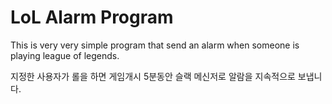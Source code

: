 # LoL Alarm Program
This is very very simple program that send an alarm when someone is playing league of legends.

지정한 사용자가 롤을 하면 게임개시 5분동안 슬랙 메신저로 알람을 지속적으로 보냅니다.
